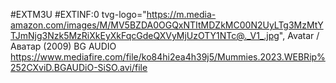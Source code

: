 #EXTM3U
#EXTINF:0 tvg-logo="https://m.media-amazon.com/images/M/MV5BZDA0OGQxNTItMDZkMC00N2UyLTg3MzMtYTJmNjg3Nzk5MzRiXkEyXkFqcGdeQXVyMjUzOTY1NTc@._V1_.jpg", Avatar / Аватар (2009) BG AUDIO
https://www.mediafire.com/file/ko84hi2ea4h39j5/Mummies.2023.WEBRip%252CXviD.BGAUDiO-SiSO.avi/file
